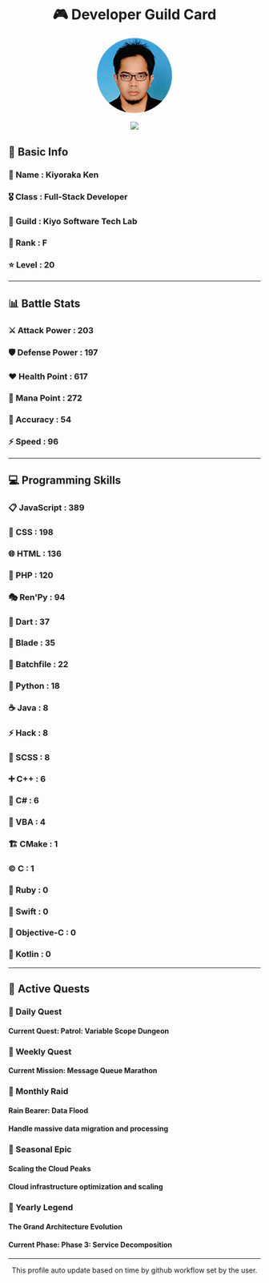 <div align="center">

# 🎮 Developer Guild Card

<!-- Replace with your profile image -->
<img src="./assets/profile.png" width="150" height="150" style="border-radius: 50%"/>

![](https://komarev.com/ghpvc/?username=Kiyoraka&style=flat)
</div>

##  📌 Basic Info
### 👤 Name : Kiyoraka Ken
### 🎖️ Class : Full-Stack Developer
### 🎪 Guild : Kiyo Software Tech Lab 
### 🔰 Rank : F 
### ⭐ Level : 20

---
## 📊 Battle Stats

### ⚔️ Attack Power  : 203 
### 🛡️ Defense Power : 197 
### ❤️ Health Point  : 617 
### 🔮 Mana Point    : 272 
### 🎯 Accuracy      : 54 
### ⚡ Speed         : 96

---
## 💻 Programming Skills

### 📋 JavaScript : 389
### 🎨 CSS : 198
### 🌐 HTML : 136
### 🐘 PHP : 120
### 🎭 Ren'Py : 94
### 🎯 Dart : 37
### 📝 Blade : 35
### 📝 Batchfile : 22
### 🐍 Python : 18
### ☕ Java : 8
### ⚡ Hack : 8
### 💅 SCSS : 8
### ➕ C++ : 6
### 🎯 C# : 6
### 📝 VBA : 4
### 🏗️ CMake : 1
### ©️ C : 1
### 💎 Ruby : 0
### 🏃 Swift : 0
### 🎯 Objective-C : 0
### 🔰 Kotlin : 0

---
## 📜 Active Quests

### 🌅 Daily Quest

#### Current Quest: Patrol: Variable Scope Dungeon

### 📅 Weekly Quest
#### Current Mission: Message Queue Marathon

### 🌙 Monthly Raid
#### Rain Bearer: Data Flood
#### Handle massive data migration and processing

### 🌠 Seasonal Epic
#### Scaling the Cloud Peaks
#### Cloud infrastructure optimization and scaling

### 👑 Yearly Legend
#### The Grand Architecture Evolution
#### Current Phase: Phase 3: Service Decomposition

---
<div align="center">
  This profile auto update based on time by github workflow set by the user.
</div>